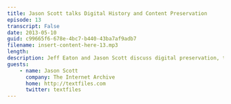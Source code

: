```yaml
---
title: Jason Scott talks Digital History and Content Preservation
episode: 13
transcript: False
date: 2013-05-10
guid: c99665f6-678e-4bc7-b440-43ba7af9adb7
filename: insert-content-here-13.mp3
length: 
description: Jeff Eaton and Jason Scott discuss digital preservation, the historical importance of the web, and the utility of large hard drives.
guests:
    - name: Jason Scott
      company: The Internet Archive
      home: http://textfiles.com
      twitter: textfiles
---
```

